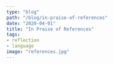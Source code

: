 ```yaml
---
type: "blog"
path: "/blog/in-praise-of-references"
date: "2020-04-01"
title: "In Praise of References"
tags: 
- reflection
- language
image: "references.jpg"
---
```


